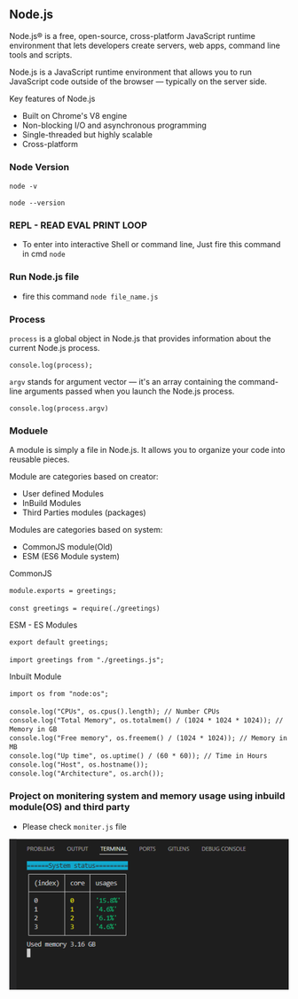 ## Node.js

Node.js® is a free, open-source, cross-platform JavaScript runtime environment that lets developers create servers, web apps, command line tools and scripts.

Node.js is a JavaScript runtime environment that allows you to run JavaScript code outside of the browser — typically on the server side.

Key features of Node.js

- Built on Chrome's V8 engine
- Non-blocking I/O and asynchronous programming
- Single-threaded but highly scalable
- Cross-platform

### Node Version

```
node -v
```

```
node --version
```

### REPL - READ EVAL PRINT LOOP

- To enter into interactive Shell or command line, Just fire this command in cmd `node`

### Run Node.js file

- fire this command `node file_name.js`

### Process

`process` is a global object in Node.js that provides information about the current Node.js process.

```
console.log(process);
```

`argv` stands for argument vector — it's an array containing the command-line arguments passed when you launch the Node.js process.

```
console.log(process.argv)
```

### Moduele

A module is simply a file in Node.js.
It allows you to organize your code into reusable pieces.

Module are categories based on creator:

- User defined Modules
- InBuild Modules
- Third Parties modules (packages)

Modules are categories based on system:

- CommonJS module(Old)
- ESM (ES6 Module system)

CommonJS

```
module.exports = greetings;

const greetings = require(./greetings)
```

ESM - ES Modules

```
export default greetings;

import greetings from "./greetings.js";
```

Inbuilt Module

```
import os from "node:os";

console.log("CPUs", os.cpus().length); // Number CPUs
console.log("Total Memory", os.totalmem() / (1024 * 1024 * 1024)); // Memory in GB
console.log("Free memory", os.freemem() / (1024 * 1024)); // Memory in MB
console.log("Up time", os.uptime() / (60 * 60)); // Time in Hours
console.log("Host", os.hostname());
console.log("Architecture", os.arch());
```

### Project on monitering system and memory usage using inbuild module(OS) and third party

- Please check `moniter.js` file

![alt text](<Screenshot (299).png>)
